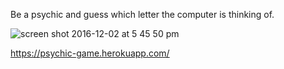 Be a psychic and guess which letter the computer is thinking of.


![screen shot 2016-12-02 at 5 45 50 pm](https://cloud.githubusercontent.com/assets/19538076/20855802/4abdc516-b8b7-11e6-861a-58a78bfe3e90.png)

https://psychic-game.herokuapp.com/

